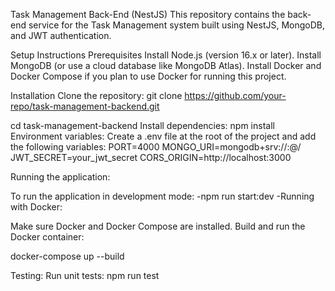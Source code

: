 Task Management Back-End (NestJS)
This repository contains the back-end service for the Task Management system built using NestJS, MongoDB, and JWT authentication.

Setup Instructions
Prerequisites
Install Node.js (version 16.x or later).
Install MongoDB (or use a cloud database like MongoDB Atlas).
Install Docker and Docker Compose if you plan to use Docker for running this project.

Installation
Clone the repository:
git clone https://github.com/your-repo/task-management-backend.git

cd task-management-backend
Install dependencies:
npm install
Environment variables: Create a .env file at the root of the project and add the following variables:
PORT=4000
MONGO_URI=mongodb+srv://<username>:<password>@<cluster-url>/<dbname>
JWT_SECRET=your_jwt_secret
CORS_ORIGIN=http://localhost:3000

Running the application:

To run the application in development mode:
-npm run start:dev
-Running with Docker:

Make sure Docker and Docker Compose are installed.
Build and run the Docker container:

docker-compose up --build

Testing:
Run unit tests:
npm run test

